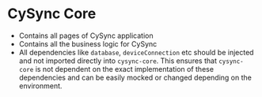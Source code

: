 # CySync Core

- Contains all pages of CySync application
- Contains all the business logic for CySync
- All dependencies like `database`, `deviceConnection` etc should be injected
  and not imported directly into `cysync-core`. This ensures that `cysync-core`
  is not dependent on the exact implementation of these dependencies and can be
  easily mocked or changed depending on the environment.

